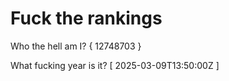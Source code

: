 # Fuck the rankings

Who the hell am I?
{ 12748703 }

What fucking year is it?
[ 2025-03-09T13:50:00Z ]

